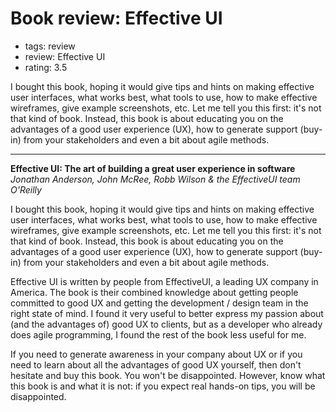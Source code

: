 # Book review: Effective UI
- tags: review
- review: Effective UI
- rating: 3.5

I bought this book, hoping it would give tips and hints on making effective user interfaces, what works best, what tools to use, how to make effective wireframes, give example screenshots, etc. Let me tell you this first: it's not that kind of book. Instead, this book is about educating you on the advantages of a good user experience (UX), how to generate support (buy-in) from your stakeholders and even a bit about agile methods.

---

**Effective UI: The art of building a great user experience in software**  
_Jonathan Anderson, John McRee, Robb Wilson & the EffectiveUI team_  
_O'Reilly_

I bought this book, hoping it would give tips and hints on making effective user interfaces, what works best, what tools to use, how to make effective wireframes, give example screenshots, etc. Let me tell you this first: it's not that kind of book. Instead, this book is about educating you on the advantages of a good user experience (UX), how to generate support (buy-in) from your stakeholders and even a bit about agile methods.

Effective UI is written by people from EffectiveUI, a leading UX company in America. The book is their combined knowledge about getting people committed to good UX and getting the development / design team in the right state of mind. I found it very useful to better express my passion about (and the advantages of) good UX to clients, but as a developer who already does agile programming, I found the rest of the book less useful for me.

If you need to generate awareness in your company about UX or if you need to learn about all the advantages of good UX yourself, then don't hesitate and buy this book. You won't be disappointed. However, know what this book is and what it is not: if you expect real hands-on tips, you will be disappointed.
